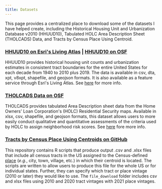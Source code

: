 ```yaml
---
title: Datasets
---
```


This page provides a centralized place to download some of the  datasets I have helped create, including the Historical Housing Unit and Urbanization Database v2010 (HHUUD10), Tabulated HOLC Area Description Sheet (THOLCADS) Data, and Tracts by Census Place Using Centroid.


### [HHUUD10 on Esri's Living Atlas](https://livingatlas.arcgis.com/en/browse/?q=hhuud10#q=hhuud10&d=2) | [HHUUD10 on OSF](https://osf.io/fzv5e/)

HHUUD10 provides historical housing unit counts and urbanization estimates in consistent tract boundaries for the entire United States for each decade from 1940 to 2010 plus 2019. The data is available in csv, dta, xpt, v8xpt, shapefile, and geojson formats. It is also available as a feature service through Esri's Living Atlas. See [here](https://snmarkley1.github.io/Projects/HHUUD10/) for more info.

### [THOLCADS Data on OSF](https://osf.io/qytj8/)

THOLCADS provides tabulated Area Description sheet data from the Home Owners' Loan Corporation's (HOLC) Residential Security maps. Available in xlsx, csv, shapefile, and geojson formats, this dataset allows users to more easily conduct qualitative and quantitative assessments of the criteria used by HOLC to assign neighborhood risk scores. See [here](https://snmarkley1.github.io/Projects/HOLC/) fore more info.

### [Tracts by Census Place Using Centroids on GitHub](https://github.com/snmarkley1/Tracts-by-Census-Place-Using-Centroids)

This repository contains R scripts that produce output .csv and .xlsx files that include all census tracts in the US assigned to the Census-defined [place](https://www2.census.gov/geo/pdfs/reference/GARM/Ch9GARM.pdf) (*e.g.*, city, town, village, etc.) in which their centroid is located. The scripts are written to allow users to produce this file for the whole US or for individual states. Further, they can specify which tract or place vintage (2010 or later) they would like to use. The `file_download` folder includes csv and xlsx files using 2010 and 2020 tract vintages with 2021 place vintages.
